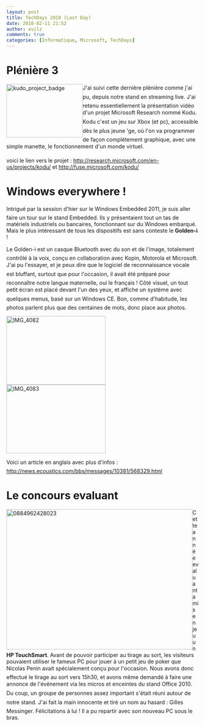 ```yaml
---
layout: post
title: TechDays 2010 (Last Day)
date: 2010-02-11 21:52
author: evilz
comments: true
categories: [Informatique, Microsoft, TechDays]
---
```

<h1>Plénière 3</h1>
<a href="http://www.evilznet.com/wp-content/uploads/kudo_project_badge.jpg"><img style="border-right-width: 0px; display: inline; border-top-width: 0px; border-bottom-width: 0px; margin-left: 0px; border-left-width: 0px; margin-right: 0px" title="kudo_project_badge" src="http://www.evilznet.com/wp-content/uploads/kudo_project_badge_thumb.jpg" border="0" alt="kudo_project_badge" width="200" height="140" align="left" /></a> J'ai suivi cette dernière plénière comme j'ai pu, depuis notre stand en streaming live.
J'ai retenu essentiellement la présentation vidéo d'un projet Microsoft Research nommé Kodu.
Kodu c'est un jeu sur Xbox (et pc), accessible dès le plus jeune 'ge, où l'on va programmer de façon complètement graphique, avec une simple manette, le fonctionnement d'un monde virtuel.

voici le lien vers le projet : <a title="http://research.microsoft.com/en-us/projects/kodu/" href="http://research.microsoft.com/en-us/projects/kodu/">http://research.microsoft.com/en-us/projects/kodu/</a>
et <a title="http://fuse.microsoft.com/kodu/" href="http://fuse.microsoft.com/kodu/">http://fuse.microsoft.com/kodu/</a>
<h1>Windows everywhere !</h1>
Intrigué par la session d'hier sur le Windows Embedded 2011, je suis aller faire un tour sur le stand Embedded.
Ils y présentaient tout un tas de matériels industriels ou bancaires, fonctionnant sur du Windows embarqué. Mais le plus intéressant de tous les dispositifs est sans conteste le <strong>Golden-i</strong> !

Le Golden-i est un casque Bluetooth avec du son et de l'image, totalement contrôlé à la voix, conçu en collaboration avec Kopin, Motorola et Microsoft. J'ai pu l'essayer, et je peux dire que le logiciel de reconnaissance vocale est bluffant, surtout que pour l'occasion, il avait été préparé pour reconnaître notre langue maternelle, oui le français !
Côté visuel, un tout petit écran est placé devant l'un des yeux, et affiche un système avec quelques menus, basé sur un Windows CE.
Bon, comme d'habitude, les photos parlent plus que des centaines de mots, donc place aux photos.

<a href="http://www.evilznet.com/wp-content/uploads/IMG_40821.jpg"><img style="border-right-width: 0px; display: inline; border-top-width: 0px; border-bottom-width: 0px; border-left-width: 0px" title="IMG_4082" src="http://www.evilznet.com/wp-content/uploads/IMG_4082_thumb.jpg" border="0" alt="IMG_4082" width="260" height="180" /></a> <a href="http://www.evilznet.com/wp-content/uploads/IMG_4083.jpg"><img style="border-right-width: 0px; display: inline; border-top-width: 0px; border-bottom-width: 0px; border-left-width: 0px" title="IMG_4083" src="http://www.evilznet.com/wp-content/uploads/IMG_4083_thumb.jpg" border="0" alt="IMG_4083" width="260" height="180" /></a>

Voici un article en anglais avec plus d'infos : <a title="http://news.ecoustics.com/bbs/messages/10381/568329.html" href="http://news.ecoustics.com/bbs/messages/10381/568329.html">http://news.ecoustics.com/bbs/messages/10381/568329.html</a>
<h1>Le concours evaluant</h1>
<a href="http://www.evilznet.com/wp-content/uploads/0884962428023.jpg"><img style="border-right-width: 0px; display: inline; border-top-width: 0px; border-bottom-width: 0px; margin-left: 0px; border-left-width: 0px; margin-right: 0px" title="0884962428023" src="http://www.evilznet.com/wp-content/uploads/0884962428023_thumb.jpg" border="0" alt="0884962428023" width="488" height="368" align="left" /></a>Cette année evaluant a mis en jeu un <strong>HP TouchSmart</strong>. Avant de pouvoir participer au tirage au sort, les visiteurs pouvaient utiliser le fameux PC pour jouer à un petit jeu de poker que Nicolas Penin avait spécialement conçu pour l'occasion.
Nous avons donc effectué le tirage au sort vers 15h30, et avons même demandé à faire une annonce de l'événement via les micros et enceintes du stand Office 2010. Du coup, un groupe de personnes assez important s'était réuni autour de notre stand. J'ai fait la main innocente et tiré un nom au hasard : Gilles Messinger.  Félicitations à lui ! Il a pu repartir avec son nouveau PC sous le bras.

